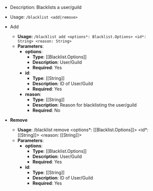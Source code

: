 - Description: Blacklists a user/guild

- Usage: `/blacklist <add|remove>`

- Add
	- **Usage:** `/blacklist add <options*: Blacklist.Options> <id*: String> <reason: String>`
	- **Parameters**:
		- **options**:
			- **Type**: [[Blacklist.Options]]
			- **Description**: User/Guild
			- **Required**: Yes
		- **id**:
			- **Type**: [[String]]
			- **Description**: ID of User/Guild
			- **Required**: Yes
		- **reason**:
			- **Type**: [[String]]
			- **Description**: Reason for blacklisting the user/guild
			- **Required**: No

- **Remove**
	- **Usage**: /blacklist remove <options*: [[Blacklist.Options]]> <id*: [[String]]> <reason: [[String]]>
	- **Parameters**:
		- **options**:
			- **Type**: [[Blacklist.Options]]
			- **Description**: User/Guild
			- **Required**: Yes
		- **id**:
			- **Type**: [[String]]
			- **Description**: ID of User/Guild
			- **Required**: Yes
